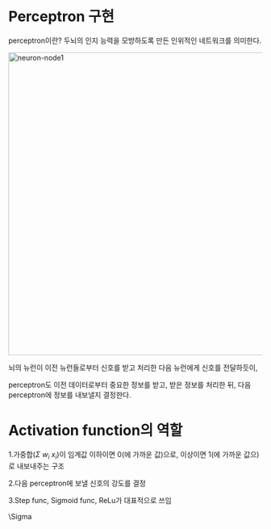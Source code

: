 # Perceptron 구현
perceptron이란? 두뇌의 인지 능력을 모방하도록 만든 인위적인 네트워크를 의미한다.









<img width="600" alt="neuron-node1" src="https://user-images.githubusercontent.com/98728682/152082670-7570fc1b-2ebe-4cc9-bfbd-6922abd53609.png">

뇌의 뉴런이 이전 뉴런들로부터 신호를 받고 처리한 다음 뉴런에게 신호를 전달하듯이, 

perceptron도 이전 데이터로부터 중요한 정보를 받고, 받은 정보를 처리한 뒤, 다음 perceptron에 정보를 내보낼지 결정한다. 

# Activation function의 역할
1.가중합($\Sigma$ $w_i$ $x_i$)이 임계값 이하이면 0(에 가까운 값)으로, 이상이면 1(에 가까운 값으)로 내보내주는 구조

2.다음 perceptron에 보낼 신호의 강도를 결정

3.Step func, Sigmoid func, ReLu가 대표적으로 쓰임

\Sigma
